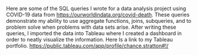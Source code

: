 Here are some of the SQL queries I wrote for a data analysis project using COVID-19 data from https://ourworldindata.org/covid-death. 
These queries demonstrate my ability to use aggregate functions, joins, subqueries, and to problem solve when problems with data sets arise. 
After writing these queries, I imported the data into Tableau where I created a dashboard in order to neatly visualize the information. 
Here Is a link to my Tableau portfolio. https://public.tableau.com/app/profile/chance.stratton#!/
